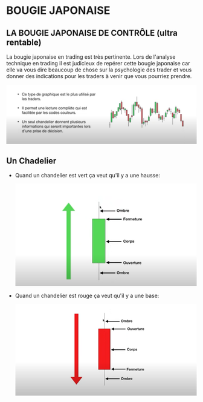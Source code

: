 # BOUGIE JAPONAISE

## LA BOUGIE JAPONAISE DE CONTRÔLE (ultra rentable)

La bougie japonaise en trading est très pertinente. 
Lors de l'analyse technique en trading il est judicieux de repérer cette bougie japonaise car elle va vous dire beaucoup de chose sur la psychologie des trader et vous donner des indications pour les traders à venir que vous pourriez prendre.

![image](image/2.png)

## Un Chadelier

* Quand un chandelier est vert ça veut qu'il y a une hausse:
  
  ![image](image/3.png)

* Quand un chandelier est rouge ça veut qu'il y a une base:
  
  ![image](image/4.png)